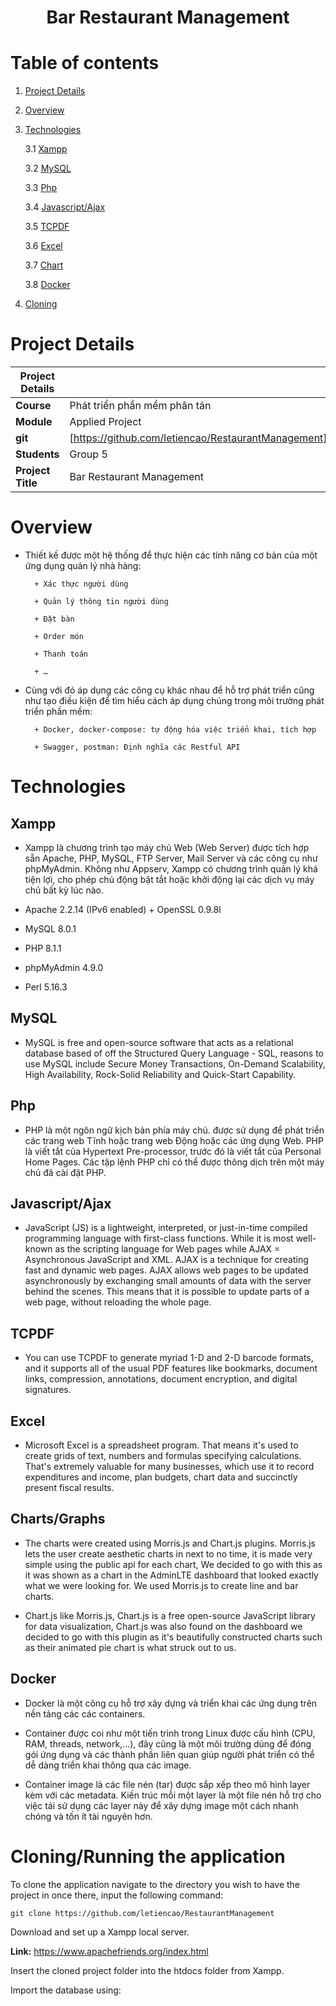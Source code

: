 <h1 align="center">Bar Restaurant Management  </h1>

# Table of contents

1. [Project Details](#ProjDetails)

2. [Overview](#OverView)

3.  [Technologies](#Tech)

    3.1 [Xampp](#Xampp)

    3.2 [MySQL](#MySQL)

    3.3 [Php](#Php)

    3.4 [Javascript/Ajax](#JSA)

    3.5 [TCPDF](#TCPDF)

    3.6 [Excel](#Excel)

    3.7 [Chart](#Chart)
    
    3.8 [Docker](#Docker)
4. [Cloning](#clone)
 
# Project Details <a name="ProjDetails"></a>

| Project Details   |     |
| --- | --- |
| **Course** | Phát triển phần mềm phân tán  |
| **Module** |  Applied Project |
| **git** | [https://github.com/letiencao/RestaurantManagement] |
| **Students** | Group 5 |
| **Project Title** | Bar Restaurant Management |

# Overview <a name="OverView"></a>
- Thiết kế được một hệ thống để thực hiện các tính năng cơ bản của một ứng dụng quản lý nhà hàng:

        + Xác thực người dùng

        + Quản lý thông tin người dùng

        + Đặt bàn

        + Order món

        + Thanh toán

        + …


- Cùng với đó áp dụng các công cụ khác nhau để hỗ trợ phát triển cũng như tạo điều kiện để tìm hiểu cách áp dụng chúng trong môi trường phát triển phần mềm:

        + Docker, docker-compose: tự động hóa việc triển khai, tích hợp

        + Swagger, postman: Định nghĩa các Restful API

# Technologies <a name="Tech"></a>

## Xampp <a name="Xampp"></a>
 - Xampp là chương trình tạo máy chủ Web (Web Server) được tích hợp sẵn Apache, PHP, MySQL, FTP Server, Mail Server và các công cụ như phpMyAdmin. Không như Appserv, Xampp có chương trình quản lý khá tiện lợi, cho phép chủ động bật tắt hoặc khởi động lại các dịch vụ máy chủ bất kỳ lúc nào.

 - Apache 2.2.14 (IPv6 enabled) + OpenSSL 0.9.8l

 - MySQL 8.0.1

 - PHP 8.1.1

 - phpMyAdmin 4.9.0

 - Perl 5.16.3

## MySQL <a name="MySQL"></a>

- MySQL is free and open-source software that acts as a relational database based of off the Structured Query Language - SQL, reasons to use MySQL include Secure Money Transactions, On-Demand Scalability, High Availability, Rock-Solid Reliability and Quick-Start Capability.

## Php <a name="Php"></a>

- PHP là một ngôn ngữ kịch bản phía máy chủ. được sử dụng để phát triển các trang web Tĩnh hoặc trang web Động hoặc các ứng dụng Web. PHP là viết tắt của Hypertext Pre-processor, trước đó là viết tắt của Personal Home Pages. Các tập lệnh PHP chỉ có thể được thông dịch trên một máy chủ đã cài đặt PHP.

## Javascript/Ajax <a name="JSA"></a>

- JavaScript (JS) is a lightweight, interpreted, or just-in-time compiled programming language with first-class functions. While it is most well-known as the scripting language for Web pages while AJAX = Asynchronous JavaScript and XML. AJAX is a technique for creating fast and dynamic web pages. AJAX allows web pages to be updated asynchronously by exchanging small amounts of data with the server behind the scenes. This means that it is possible to update parts of a web page, without reloading the whole page.

## TCPDF <a name="TCPDF"></a>

- You can use TCPDF to generate myriad 1-D and 2-D barcode formats, and it supports all of the usual PDF features like bookmarks, document links, compression, annotations, document encryption, and digital signatures.

## Excel <a name="Excel"></a>

- Microsoft Excel is a spreadsheet program. That means it's used to create grids of text, numbers and formulas specifying calculations. That's extremely valuable for many businesses, which use it to record expenditures and income, plan budgets, chart data and succinctly present fiscal results.

## Charts/Graphs <a name="Chart"></a>

- The charts were created using Morris.js and Chart.js plugins.
Morris.js lets the user create aesthetic charts in next to no time, it is made very simple using the public api for each chart, We decided to go with this as it was shown as a chart in the AdminLTE dashboard that looked exactly what we were looking for. We used Morris.js to create line and bar charts.

 - Chart.js like Morris.js, Chart.js is a free open-source JavaScript library for data visualization, Chart.js was also found on the dashboard we decided to go with this plugin as it's beautifully constructed charts such as their animated pie chart is what struck out to us. 
 
## Docker <a name="Docker"></a>

-  Docker là một công cụ hỗ trợ xây dựng và triển khai các ứng dụng trên nền tảng các các containers.

- Container được coi như một tiến trình trong Linux được cấu hình (CPU, RAM, threads, network,...), đây cũng là một môi trường dùng để đóng gói ứng dụng và các thành phần liên quan giúp người phát triển có thể dễ dàng triển khai thông qua các image.

- Container image là các file nén (tar) được sắp xếp theo mô hình layer kèm với các metadata. Kiến trúc mỗi một layer là một file nén hỗ trợ cho việc tái sử dụng các layer này để xây dựng image một cách nhanh chóng và tốn ít tài nguyên hơn.
 
# Cloning/Running the application <a name="clone"></a>
To clone the application navigate to the directory you wish to have the project in once there, input the following command:
```
git clone https://github.com/letiencao/RestaurantManagement
```
Download and set up a Xampp local server.

**Link:** https://www.apachefriends.org/index.html

Insert the cloned project folder into the htdocs folder from Xampp.

Import the database using:







 
